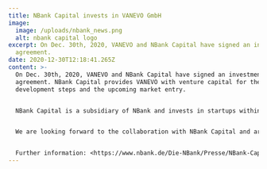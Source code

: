 ```yaml
---
title: NBank Capital invests in VANEVO GmbH
image:
  image: /uploads/nbank_news.png
  alt: nbank capital logo
excerpt: On Dec. 30th, 2020, VANEVO and NBank Capital have signed an investment
  agreement.
date: 2020-12-30T12:18:41.265Z
content: >-
  On Dec. 30th, 2020, VANEVO and NBank Capital have signed an investment
  agreement. NBank Capital provides VANEVO with venture capital for the next
  development steps and the upcoming market entry.


  NBank Capital is a subsidiary of NBank and invests in startups within its program NSeed.


  We are looking forward to the collaboration with NBank Capital and are happy that VANEVO takes another step!


  Further information: <https://www.nbank.de/Die-NBank/Presse/NBank-Capital-2020.jsp>
---
```

